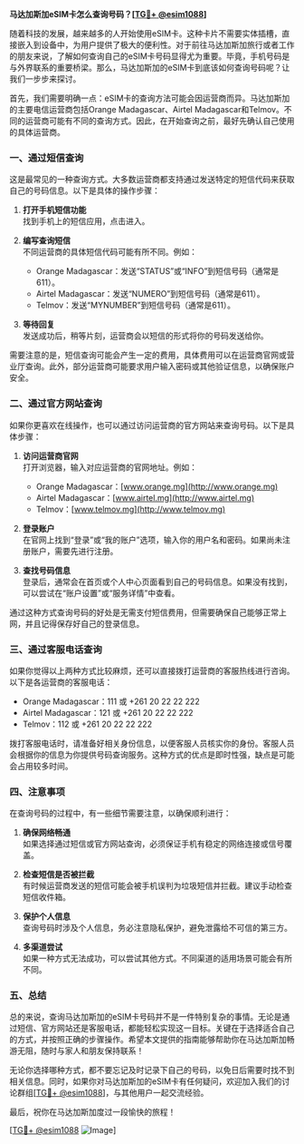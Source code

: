 **马达加斯加eSIM卡怎么查询号码？[[TG💪+ @esim1088](https://t.me/s/esim1088)]**

随着科技的发展，越来越多的人开始使用eSIM卡。这种卡片不需要实体插槽，直接嵌入到设备中，为用户提供了极大的便利性。对于前往马达加斯加旅行或者工作的朋友来说，了解如何查询自己的eSIM卡号码显得尤为重要。毕竟，手机号码是与外界联系的重要桥梁。那么，马达加斯加的eSIM卡到底该如何查询号码呢？让我们一步步来探讨。

首先，我们需要明确一点：eSIM卡的查询方法可能会因运营商而异。马达加斯加的主要电信运营商包括Orange Madagascar、Airtel Madagascar和Telmov。不同的运营商可能有不同的查询方式。因此，在开始查询之前，最好先确认自己使用的具体运营商。

### **一、通过短信查询**

这是最常见的一种查询方式。大多数运营商都支持通过发送特定的短信代码来获取自己的号码信息。以下是具体的操作步骤：

1. **打开手机短信功能**  
   找到手机上的短信应用，点击进入。

2. **编写查询短信**  
   不同运营商的具体短信代码可能有所不同。例如：
   - Orange Madagascar：发送“STATUS”或“INFO”到短信号码（通常是611）。
   - Airtel Madagascar：发送“NUMERO”到短信号码（通常是611）。
   - Telmov：发送“MYNUMBER”到短信号码（通常是611）。

3. **等待回复**  
   发送成功后，稍等片刻，运营商会以短信的形式将你的号码发送给你。

需要注意的是，短信查询可能会产生一定的费用，具体费用可以在运营商官网或营业厅查询。此外，部分运营商可能要求用户输入密码或其他验证信息，以确保账户安全。

### **二、通过官方网站查询**

如果你更喜欢在线操作，也可以通过访问运营商的官方网站来查询号码。以下是具体步骤：

1. **访问运营商官网**  
   打开浏览器，输入对应运营商的官网地址。例如：
   - Orange Madagascar：[www.orange.mg](http://www.orange.mg)
   - Airtel Madagascar：[www.airtel.mg](http://www.airtel.mg)
   - Telmov：[www.telmov.mg](http://www.telmov.mg)

2. **登录账户**  
   在官网上找到“登录”或“我的账户”选项，输入你的用户名和密码。如果尚未注册账户，需要先进行注册。

3. **查找号码信息**  
   登录后，通常会在首页或个人中心页面看到自己的号码信息。如果没有找到，可以尝试在“账户设置”或“服务详情”中查看。

通过这种方式查询号码的好处是无需支付短信费用，但需要确保自己能够正常上网，并且记得保存好自己的登录信息。

### **三、通过客服电话查询**

如果你觉得以上两种方式比较麻烦，还可以直接拨打运营商的客服热线进行咨询。以下是各运营商的客服电话：

- Orange Madagascar：111 或 +261 20 22 22 222
- Airtel Madagascar：121 或 +261 20 22 22 222
- Telmov：112 或 +261 20 22 22 222

拨打客服电话时，请准备好相关身份信息，以便客服人员核实你的身份。客服人员会根据你的信息为你提供号码查询服务。这种方式的优点是即时性强，缺点是可能会占用较多时间。

### **四、注意事项**

在查询号码的过程中，有一些细节需要注意，以确保顺利进行：

1. **确保网络畅通**  
   如果选择通过短信或官方网站查询，必须保证手机有稳定的网络连接或信号覆盖。

2. **检查短信是否被拦截**  
   有时候运营商发送的短信可能会被手机误判为垃圾短信并拦截。建议手动检查短信收件箱。

3. **保护个人信息**  
   查询号码时涉及个人信息，务必注意隐私保护，避免泄露给不可信的第三方。

4. **多渠道尝试**  
   如果一种方式无法成功，可以尝试其他方式。不同渠道的适用场景可能会有所不同。

### **五、总结**

总的来说，查询马达加斯加的eSIM卡号码并不是一件特别复杂的事情。无论是通过短信、官方网站还是客服电话，都能轻松实现这一目标。关键在于选择适合自己的方式，并按照正确的步骤操作。希望本文提供的指南能够帮助你在马达加斯加畅游无阻，随时与家人和朋友保持联系！

无论你选择哪种方式，都不要忘记及时记录下自己的号码，以免日后需要时找不到相关信息。同时，如果你对马达加斯加的eSIM卡有任何疑问，欢迎加入我们的讨论群组[[TG💪+ @esim1088](https://t.me/s/esim1088)]，与其他用户一起交流经验。

最后，祝你在马达加斯加度过一段愉快的旅程！  

[[TG💪+ @esim1088](https://t.me/s/esim1088) ![Image](https://i.postimg.cc/4NQfJmqS/Snipaste-2025-05-13-00-14-12.png)]